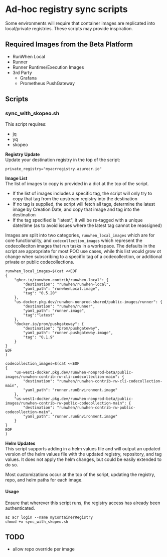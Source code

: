 # Ad-hoc registry sync scripts
Some environments will require that container images are replicated into local/private registries. These scripts may provide inspiration. 

## Required Images from the Beta Platform

- RunWhen Local 
- Runner
- Runner Runtime/Execution Images
- 3rd Party
    - Grafana
    - Prometheus PushGateway

## Scripts
### sync_with_skopeo.sh
This script requires: 
- jq
- yq
- skopeo

**Registry Update**  
Update your destination registry in the top of the script: 
```
private_registry="myacrregistry.azurecr.io"
```

**Image List**  
The list of images to copy is provided in a dict at the top of the script.
- If the list of images includes a specific tag, the script will only try to copy that tag from the upstream registry into the destination
- If no tag is supplied, the script will fetch all tags, determine the latest image by Creation Date, and copy that image and tag into the destination
- If the tag specified is "latest", it will be re-tagged with a unique date/time (as to avoid issues where the latest tag cannot be reassigned) 

Images are split into two categories, `runwhen_local_images` which are for core functionality, and `codecollection_images` which represent the codecolleciton images that run tasks in a workspace. The defaults in the script are appropriate for most POC use cases, while this list would grow ot change when subscribing to a specific tag of a codecollection, or additional private or public codecollections. 

```
runwhen_local_images=$(cat <<EOF
{
    "ghcr.io/runwhen-contrib/runwhen-local": {
        "destination": "runwhen/runwhen-local",
        "yaml_path": "runwhenLocal.image",
        "tag": "0.5.20"
    },
    "us-docker.pkg.dev/runwhen-nonprod-shared/public-images/runner": {
        "destination": "runwhen/runner",
        "yaml_path": "runner.image",
        "tag":"latest"
    },
    "docker.io/prom/pushgateway": {
        "destination": "prom/pushgateway",
        "yaml_path": "runner.pushgateway.image",
        "tag": "0.1.9"
    }
}
EOF
)

codecollection_images=$(cat <<EOF
{
    "us-west1-docker.pkg.dev/runwhen-nonprod-beta/public-images/runwhen-contrib-rw-cli-codecollection-main": {
        "destination": "runwhen/runwhen-contrib-rw-cli-codecollection-main",
        "yaml_path": "runner.runEnvironment.image"
    },
    "us-west1-docker.pkg.dev/runwhen-nonprod-beta/public-images/runwhen-contrib-rw-public-codecollection-main": {
        "destination": "runwhen/runwhen-contrib-rw-public-codecollection-main",
        "yaml_path": "runner.runEnvironment.image"
    }
}
EOF
)
```

**Helm Updates**  
This script supports adding in a helm values file and will output an updated version of the helm values file with the updated registry, repository, and tag values. It does not apply the helm changes, but could be easily extended to do so. 

Most customizations occur at the top of the script, updating the registry, repo, and helm paths for each image. 

#### Usage
Ensure that wherever this script runs, the registry access has already been authenticated. 

```
az acr login --name myContainerRegistry
chmod +x sync_with_skopeo.sh

```


## TODO
- allow repo override per image